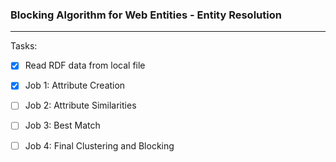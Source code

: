 ### Blocking Algorithm for Web Entities - Entity Resolution
   
---

Tasks:

- [x] Read RDF data from local file 
 
- [x] Job 1: Attribute Creation

- [ ] Job 2: Attribute Similarities

- [ ] Job 3: Best Match

- [ ] Job 4: Final Clustering and Blocking

